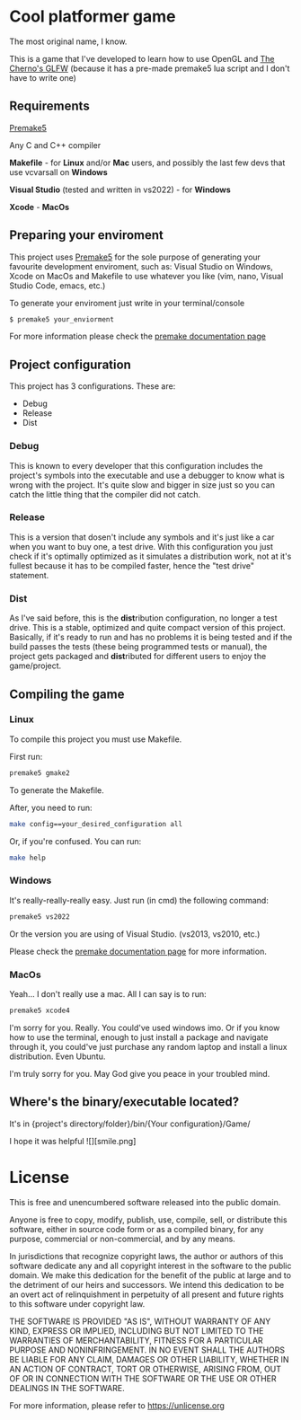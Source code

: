  # Cool platformer game

The most original name, I know.

This is a game that I've developed to learn how to use OpenGL and [The Cherno's GLFW](https://github.com/TheCherno/glfw)
(because it has a pre-made premake5 lua script and I don't have to write one)

## Requirements
[Premake5](https://premake.github.io)

Any C and C++ compiler

**Makefile** - for **Linux** and/or **Mac** users, and possibly the last few devs that use vcvarsall on **Windows**

**Visual Studio** (tested and written in vs2022) - for **Windows**

**Xcode** - **MacOs**

## Preparing your enviroment

This project uses [Premake5](https://premake.github.io) for the sole purpose of generating your favourite development enviroment, such as: Visual Studio on Windows, Xcode on MacOs and Makefile to use whatever you like (vim, nano, Visual Studio Code, emacs, etc.)

To generate your enviroment just write in your terminal/console

```bash
$ premake5 your_enviorment
```

For more information please check the [premake documentation page](https://premake.github.io/docs/Using-Premake/#using-premake-to-generate-project-files)

## Project configuration

This project has 3 configurations. These are:

- Debug
- Release
- Dist

### Debug

This is known to every developer that this configuration includes the project's symbols into the executable and use a debugger to know what is wrong with the project. It's quite slow and bigger in size just so you can catch the little thing that the compiler did not catch.

### Release

This is a version that dosen't include any symbols and it's just like a car when you want to buy one, a test drive. With this configuration you just check if it's optimally optimized as it simulates a distribution work, not at it's fullest because it has to be compiled faster, hence the "test drive" statement.

### Dist

As I've said before, this is the **dist**ribution configuration, no longer a test drive. This is a stable, optimized and quite compact version of this project. Basically, if it's ready to run and has no problems it is being tested and if the build passes the tests (these being programmed tests or manual), the project gets packaged and **dist**ributed for different users to enjoy the game/project.

## Compiling the game

### Linux

To compile this project you must use Makefile.

First run:

```bash
premake5 gmake2
```

To generate the Makefile.

After, you need to run:

```bash
make config==your_desired_configuration all
```

Or, if you're confused. You can run: 

```bash
make help
```

### Windows

It's really-really-really easy. Just run (in cmd) the following command:

```bash
premake5 vs2022
```

Or the version you are using of Visual Studio. (vs2013, vs2010, etc.)

Please check the [premake documentation page](https://premake.github.io/docs/Using-Premake/#using-premake-to-generate-project-files) for more information.


### MacOs

Yeah... I don't really use a mac. All I can say is to run:

```bash
premake5 xcode4
```

I'm sorry for you. Really. You could've used windows imo. Or if you know how to use the terminal, enough to just install a package and navigate through it, you could've just purchase any random laptop and install a linux distribution. Even Ubuntu.

I'm truly sorry for you. May God give you peace in your troubled mind.


## Where's the binary/executable located?

It's in {project's directory/folder}/bin/{Your configuration}/Game/

I hope it was helpful ![][smile.png]
# License

This is free and unencumbered software released into the public domain.

Anyone is free to copy, modify, publish, use, compile, sell, or distribute this software, either in source code form or as a compiled binary, for any purpose, commercial or non-commercial, and by any means.

In jurisdictions that recognize copyright laws, the author or authors of this software dedicate any and all copyright interest in the software to the public domain. We make this dedication for the benefit of the public at large and to the detriment of our heirs and successors. We intend this dedication to be an overt act of relinquishment in perpetuity of all present and future rights to this software under copyright law.

THE SOFTWARE IS PROVIDED "AS IS", WITHOUT WARRANTY OF ANY KIND, EXPRESS OR IMPLIED, INCLUDING BUT NOT LIMITED TO THE WARRANTIES OF MERCHANTABILITY, FITNESS FOR A PARTICULAR PURPOSE AND NONINFRINGEMENT. IN NO EVENT SHALL THE AUTHORS BE LIABLE FOR ANY CLAIM, DAMAGES OR OTHER LIABILITY, WHETHER IN AN ACTION OF CONTRACT, TORT OR OTHERWISE, ARISING FROM, OUT OF OR IN CONNECTION WITH THE SOFTWARE OR THE USE OR OTHER DEALINGS IN THE SOFTWARE.

For more information, please refer to https://unlicense.org
